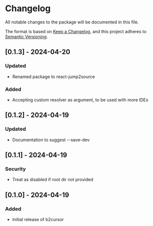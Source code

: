 # Changelog

All notable changes to the package will be documented in this file.

The format is based on [Keep a Changelog](https://keepachangelog.com/en/1.0.0/),
and this project adheres to [Semantic Versioning](https://semver.org/spec/v2.0.0.html).

## [0.1.3] - 2024-04-20
### Updated
- Renamed package to react-jump2source

### Added
- Accepting custom resolver as argument, to be used with more IDEs

## [0.1.2] - 2024-04-19
### Updated
- Documentation to suggest --save-dev

## [0.1.1] - 2024-04-19
### Security
- Treat as disabled if root dir not provided

## [0.1.0] - 2024-04-19

### Added
- Initial release of b2cursor
